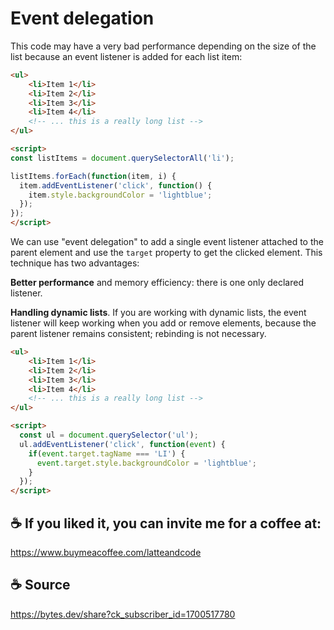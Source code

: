 # Event delegation

This code may have a very bad performance depending on the size of the list because an event listener is added for each list item:

```html
<ul>
    <li>Item 1</li>
    <li>Item 2</li>
    <li>Item 3</li>
    <li>Item 4</li>
    <!-- ... this is a really long list -->
</ul>

<script>
const listItems = document.querySelectorAll('li');

listItems.forEach(function(item, i) {
  item.addEventListener('click', function() {
    item.style.backgroundColor = 'lightblue';
  });
});
</script>
```

We can use "event delegation" to add a single event listener attached to the parent element and use the `target` property to get the clicked element. This technique has two advantages:

**Better performance** and memory efficiency: there is one only declared listener.

**Handling dynamic lists**. If you are working with dynamic lists, the event listener will keep working when you add or remove elements, because the parent listener remains consistent; rebinding is not necessary.

```html
<ul>
    <li>Item 1</li>
    <li>Item 2</li>
    <li>Item 3</li>
    <li>Item 4</li>
    <!-- ... this is a really long list -->
</ul>

<script>
  const ul = document.querySelector('ul');
  ul.addEventListener('click', function(event) {
    if(event.target.tagName === 'LI') {
      event.target.style.backgroundColor = 'lightblue';
    }
  });
</script>
```

## ☕️ If you liked it, you can invite me for a coffee at:

https://www.buymeacoffee.com/latteandcode


## ☕️ Source

https://bytes.dev/share?ck_subscriber_id=1700517780